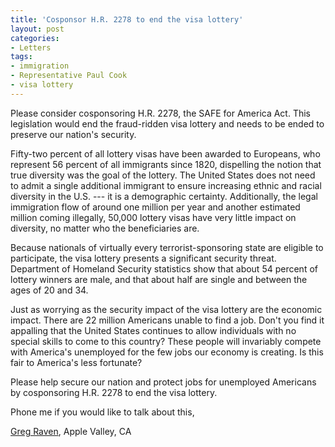 ```yaml
---
title: 'Cosponsor H.R. 2278 to end the visa lottery'
layout: post
categories:
- Letters
tags:
- immigration
- Representative Paul Cook
- visa lottery
---
```


Please consider cosponsoring H.R. 2278, the SAFE for America Act. This legislation would end the fraud-ridden visa lottery and needs to be ended to preserve our nation's security.

Fifty-two percent of all lottery visas have been awarded to Europeans, who represent 56 percent of all immigrants since 1820, dispelling the notion that true diversity was the goal of the lottery. The United States does not need to admit a single additional immigrant to ensure increasing ethnic and racial diversity in the U.S. --- it is a demographic certainty. Additionally, the legal immigration flow of around one million per year and another estimated million coming illegally, 50,000 lottery visas have very little impact on diversity, no matter who the beneficiaries are.

Because nationals of virtually every terrorist-sponsoring state are eligible to participate, the visa lottery presents a significant security threat. Department of Homeland Security statistics show that about 54 percent of lottery winners are male, and that about half are single and between the ages of 20 and 34.

Just as worrying as the security impact of the visa lottery are the economic impact. There are 22 million Americans unable to find a job. Don't you find it appalling that the United States continues to allow individuals with no special skills to come to this country? These people will invariably compete with America's unemployed for the few jobs our economy is creating. Is this fair to America's less fortunate?

Please help secure our nation and protect jobs for unemployed Americans by cosponsoring H.R. 2278 to end the visa lottery.

Phone me if you would like to talk about this,

[Greg Raven](https://www.gregraven.org), Apple Valley, CA
